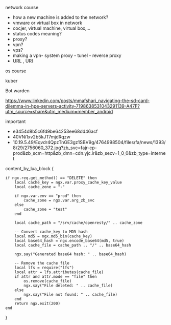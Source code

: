 network course
- how a new machine is added to the network? 
- vmware or virtual box in network
- cocjer, virtual machine, virtual box,...
- status codes meaning? 
- proxy?
- vpn?
- vps?
- making a vpn- system proxy - tunel - reverse proxy
- URL , URI

os course

kuber

Bot warden

https://www.linkedin.com/posts/mmafshari_navigating-the-sd-card-dilemma-in-hpe-servers-activity-7198638531043291139-A47F?utm_source=share&utm_medium=member_android


important

- e3454d8b5c6fd9be64253ee68dd46acf
- 40VNi1xv2b5kJT7mjdRqzw
- 10.19.5.49/Eqvdr4QpzTnGE3gz1SBV9g/4764998504/files/fa/news/1393/8/29/2756060_372.jpg?zb_svc=fajr-cp-prod&zb_scm=http&zb_dmn=cdn.yjc.ir&zb_secv=1_0_0&zb_type=internet


content_by_lua_block {  
  
    if ngx.req.get_method() == "DELETE" then  
        local cache_key = ngx.var.proxy_cache_key_value  
        local cache_zone = "-"  
  
        if ngx.var.env == "prod" then  
            cache_zone = ngx.var.arg_zb_svc  
        else  
            cache_zone = "test"  
        end  
  
        local cache_path = "/srv/cache/openresty/" .. cache_zone  
  
        -- Convert cache_key to MD5 hash  
        local md5 = ngx.md5_bin(cache_key)  
        local base64_hash = ngx.encode_base64(md5, true)  
        local cache_file = cache_path .. "/" .. base64_hash  
  
        ngx.say("Generated base64 hash: " .. base64_hash)  
  
        -- Remove the cache file  
        local lfs = require("lfs")  
        local attr = lfs.attributes(cache_file)  
        if attr and attr.mode == "file" then  
            os.remove(cache_file)  
            ngx.say("File deleted: " .. cache_file)  
        else  
            ngx.say("File not found: " .. cache_file)  
        end  
        return ngx.exit(200)  
    end  
}